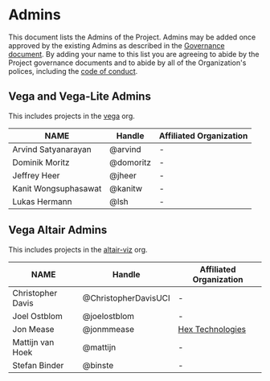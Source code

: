 # Admins

This document lists the Admins of the Project. Admins may be added once approved by the existing Admins as described in the [Governance document](GOVERNANCE.md). By adding your name to this list you are agreeing to abide by the Project governance documents and to abide by all of the Organization's polices, including the [code of conduct](CODE_OF_CONDUCT.md).

## Vega and Vega-Lite Admins

This includes projects in the [vega](https://github.com/vega/) org.

| **NAME** | **Handle** | **Affiliated Organization** |
| --- | --- | --- |
| Arvind Satyanarayan | @arvind | - |
| Dominik Moritz | @domoritz | - |
| Jeffrey Heer | @jheer | - |
| Kanit Wongsuphasawat | @kanitw | - |
| Lukas Hermann | @lsh | - |

## Vega Altair Admins

This includes projects in the [altair-viz](https://github.com/altair-viz/) org.

| **NAME** | **Handle** | **Affiliated Organization** |
| --- | --- | --- |
| Christopher Davis | @ChristopherDavisUCI | - |
| Joel Ostblom | @joelostblom  | - |
| Jon Mease | @jonmmease | [Hex Technologies](https://hex.tech/) |
| Mattijn van Hoek | @mattijn | - |
| Stefan Binder | @binste | - |
